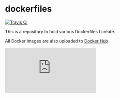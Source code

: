 # dockerfiles

[![Travis CI](https://travis-ci.org/jrasell/dockerfiles.svg?branch=master)](https://travis-ci.org/jrasell/dockerfiles)

This is a repository to hold various Dockerfiles I create.

All Docker images are also uploaded to [Docker Hub](https://hub.docker.com/u/jrasell/)

[![Analytics](https://ga-beacon.appspot.com/UA-87275628-1/unpacker/README.md)](https://github.com/jrasell/unpacker)
